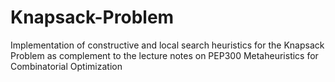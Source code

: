 # Knapsack-Problem
Implementation of constructive and local search heuristics for the Knapsack Problem as complement to the lecture notes on PEP300 Metaheuristics for Combinatorial Optimization
